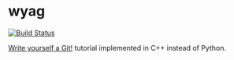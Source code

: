 # wyag

[![Build Status](https://travis-ci.org/simoc/wyag.svg?branch=master)](https://travis-ci.org/simoc/wyag)

[Write yourself a Git!](https://wyag.thb.lt/) tutorial
implemented in C++ instead of Python.
